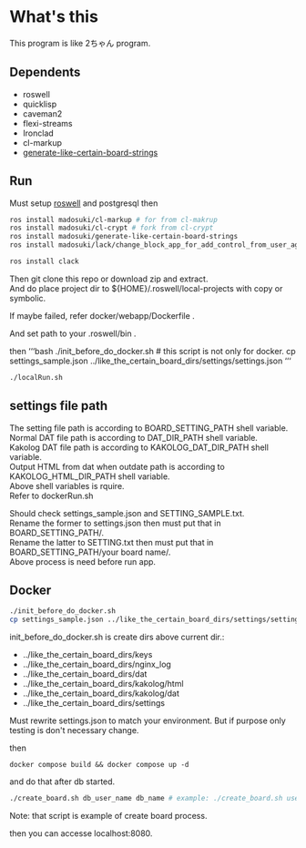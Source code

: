 # What's this
This program is like 2ちゃん program.


## Dependents
- roswell
- quicklisp
- caveman2
- flexi-streams
- Ironclad
- cl-markup
- [generate-like-certain-board-strings](https://github.com/madosuki/generate-like-certain-board-strings)

## Run
Must setup [roswell](https://github.com/roswell/roswell) and postgresql then  
```bash
ros install madosuki/cl-markup # for from cl-makrup
ros install madosuki/cl-crypt # fork from cl-crypt
ros install madosuki/generate-like-certain-board-strings
ros install madosuki/lack/change_block_app_for_add_control_from_user_agent # forked from lack

ros install clack

```
Then git clone this repo or download zip and extract.  
And do place project dir to ${HOME}/.roswell/local-projects with copy or symbolic.

If maybe failed, refer docker/webapp/Dockerfile .  

And set path to your .roswell/bin .  

then
‘‘‘bash
./init_before_do_docker.sh # this script is not only for docker.
cp settings_sample.json ../like_the_certain_board_dirs/settings/settings.json
‘‘‘
```bash
./localRun.sh
```

## settings file path
The setting file path is according to BOARD_SETTING_PATH shell variable.   
Normal DAT file path is according to DAT_DIR_PATH shell variable.   
Kakolog DAT file path is according to KAKOLOG_DAT_DIR_PATH shell variable.  
Output HTML from dat when outdate path is according to KAKOLOG_HTML_DIR_PATH shell variable.   
Above shell variables is rquire.  
Refer to dockerRun.sh  
  
Should check settings_sample.json and SETTING_SAMPLE.txt.  
Rename the former to settings.json then must put that in BOARD_SETTING_PATH/.   
Rename the latter to SETTING.txt then must put that in BOARD_SETTING_PATH/your board name/.   
Above process is need before run app.


## Docker
```bash
./init_before_do_docker.sh
cp settings_sample.json ../like_the_certain_board_dirs/settings/settings.json
```
init_before_do_docker.sh is create dirs above current dir.:
- ../like_the_certain_board_dirs/keys
- ../like_the_certain_board_dirs/nginx_log
- ../like_the_certain_board_dirs/dat
- ../like_the_certain_board_dirs/kakolog/html
- ../like_the_certain_board_dirs/kakolog/dat
- ../like_the_certain_board_dirs/settings

Must rewrite settings.json to match your environment. But if purpose only testing is don't necessary change.  

then
```
docker compose build && docker compose up -d
```

and do that after db started.
```bash
./create_board.sh db_user_name db_name # example: ./create_board.sh user mysite
```
Note: that script is example of create board process.  

then you can accesse localhost:8080.  
